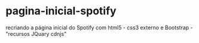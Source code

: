 # pagina-inicial-spotify
recriando a página inicial do Spotify com html5 - css3 externo e Bootstrap - "recursos JQuary  cdnjs"
